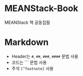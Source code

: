 MEANStack-Book
==============

MEANStack 책 공동집필

Markdown
==============

* Header는 `#`, `##`, `###`, `####` 문법 사용
* 코드는 &#x60;&#x60;&#x60; 문법 사용
* 주석 `[^footnote]` 사용



